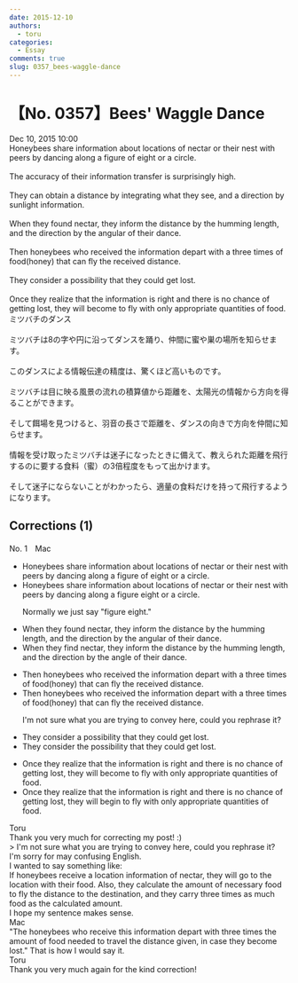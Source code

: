 ```yaml
---
date: 2015-12-10
authors:
  - toru
categories:
  - Essay
comments: true
slug: 0357_bees-waggle-dance
---
```


# 【No. 0357】Bees' Waggle Dance
<div class="date">Dec 10, 2015 10:00</div>
<div id="post"><div id="body_show_ori">
Honeybees share information about locations of nectar or their nest with peers by dancing along a figure of eight or a circle.<br/><br/>The accuracy of their information transfer is surprisingly high.<br/><br/>They can obtain a distance by integrating what they see, and a direction by sunlight information.<br/><br/>When they found nectar, they inform the distance by the humming length, and the direction by the angular of their dance.<br/><br/>Then honeybees who received the information depart with a three times of food(honey) that can fly the received distance.<br/><br/>They consider a possibility that they could get lost.<br/><br/>Once they realize that the information is right and there is no chance of getting lost, they will become to fly with only appropriate quantities of food.
</div></div>

<!-- more -->

<div id="post_ja"><div id="body_show_mo">
ミツバチのダンス<br/><br/>ミツバチは8の字や円に沿ってダンスを踊り、仲間に蜜や巣の場所を知らせます。<br/><br/>このダンスによる情報伝達の精度は、驚くほど高いものです。<br/><br/>ミツバチは目に映る風景の流れの積算値から距離を、太陽光の情報から方向を得ることができます。<br/><br/>そして餌場を見つけると、羽音の長さで距離を、ダンスの向きで方向を仲間に知らせます。<br/><br/>情報を受け取ったミツバチは迷子になったときに備えて、教えられた距離を飛行するのに要する食料（蜜）の3倍程度をもって出かけます。<br/><br/>そして迷子にならないことがわかったら、適量の食料だけを持って飛行するようになります。
</div></div>

## Corrections (1)
<div id="block"><div class="first_name"> No. 1　<span class="just_name">Mac</span></div><div id="block2">
<ul class="correction_field">
<li class="incorrect">Honeybees share information about locations of nectar or their nest with peers by dancing along a figure of eight or a circle.</li>
<li class="corrected correct">
Honeybees share information about locations of nectar or their nest with peers by dancing along a figure eight or a circle.
<p class="correction_comment">Normally we just say "figure eight."</p>
</li>
</ul>
<ul class="correction_field">
<li class="incorrect">When they found nectar, they inform the distance by the humming length, and the direction by the angular of their dance.</li>
<li class="corrected correct">
When they <span class="f_red">find </span>nectar, they inform the distance by the humming length, and the direction by the <span class="f_red">angle </span>of their dance.
</li>
</ul>
<ul class="correction_field">
<li class="incorrect">Then honeybees who received the information depart with a three times of food(honey) that can fly the received distance.</li>
<li class="corrected correct">
Then honeybees who received the information depart with a three times of food(honey) that can fly the received distance.
<p class="correction_comment">I'm not sure what you are trying to convey here, could you rephrase it?</p>
</li>
</ul>
<ul class="correction_field">
<li class="incorrect">They consider a possibility that they could get lost.</li>
<li class="corrected correct">
They consider <span class="f_red">the </span>possibility that they could get lost.
</li>
</ul>
<ul class="correction_field">
<li class="incorrect">Once they realize that the information is right and there is no chance of getting lost, they will become to fly with only appropriate quantities of food.</li>
<li class="corrected correct">
Once they realize that the information is right and there is no chance of getting lost, they will <span class="f_red">begin </span>to fly with only appropriate quantities of food.
</li>
</ul>
</div><div class="name"><span class="just_name">Toru</span><br>
Thank you very much for correcting my post! :)<br/>&gt; I'm not sure what you are trying to convey here, could you rephrase it?<br/>I'm sorry for may confusing English.<br/>I wanted to say something like:<br/>If honeybees receive a location information of nectar, they will go to the location with their food. Also, they calculate the amount of necessary food to fly the distance to the destination, and they carry three times as much food as the calculated amount.<br/>I hope my sentence makes sense.
</div>
<div class="name"><span class="just_name">Mac</span><br>
"The honeybees who receive this information depart with three times the amount of food needed to travel the distance given, in case they become lost." That is how I would say it.
</div>
<div class="name"><span class="just_name">Toru</span><br>
Thank you very much again for the kind correction!
</div>
</div>

